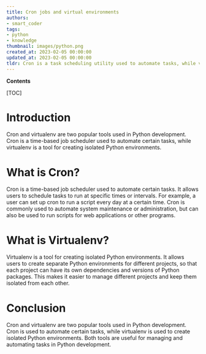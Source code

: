 ```yaml
---
title: Cron jobs and virtual environments
authors:
- smart_coder
tags:
- python
- knowledge
thumbnail: images/python.png
created_at: 2023-02-05 00:00:00
updated_at: 2023-02-05 00:00:00
tldr: Cron is a task scheduling utility used to automate tasks, while virtualenv is a tool used to create isolated Python environments.
---
```


**Contents**

[TOC]

# Introduction
Cron and virtualenv are two popular tools used in Python development. Cron is a time-based job scheduler used to automate certain tasks, while virtualenv is a tool for creating isolated Python environments.

# What is Cron?
Cron is a time-based job scheduler used to automate certain tasks. It allows users to schedule tasks to run at specific times or intervals. For example, a user can set up cron to run a script every day at a certain time. Cron is commonly used to automate system maintenance or administration, but can also be used to run scripts for web applications or other programs.

# What is Virtualenv?
Virtualenv is a tool for creating isolated Python environments. It allows users to create separate Python environments for different projects, so that each project can have its own dependencies and versions of Python packages. This makes it easier to manage different projects and keep them isolated from each other.

# Conclusion
Cron and virtualenv are two popular tools used in Python development. Cron is used to automate certain tasks, while virtualenv is used to create isolated Python environments. Both tools are useful for managing and automating tasks in Python development.
